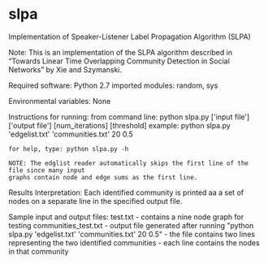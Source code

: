 # slpa
Implementation of Speaker-Listener Label Propagation Algorithm (SLPA)

Note: This is an implementation of the SLPA algorithm described in “Towards Linear Time Overlapping Community Detection in Social Networks” by Xie and Szymanski.

Required software:
    Python 2.7
    imported modules: random, sys

Environmental variables:
    None

Instructions for running:
    from command line: python slpa.py ['input file'] ['output file'] [num_iterations] [threshold]
              example: python slpa.py 'edgelist.txt' 'communities.txt' 20 0.5

    for help, type: python slpa.py -h

    NOTE: The edglist reader automatically skips the first line of the file since many input
    graphs contain node and edge sums as the first line.

Results Interpretation:
    Each identified community is printed aa a set of nodes on a separate line in the specified output file.

Sample input and output files:
	test.txt - contains a nine node graph for testing
	communities_test.txt - output file generated after running "python slpa.py 'edgelist.txt' 'communities.txt' 20 0.5"
	                     - the file contains two lines representing the two identified communities
	                     - each line contains the nodes in that community



